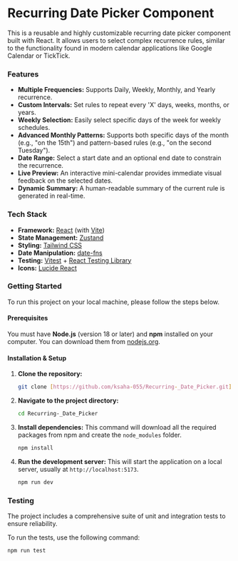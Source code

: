 # Recurring Date Picker Component

This is a reusable and highly customizable recurring date picker component built with React. It allows users to select complex recurrence rules, similar to the functionality found in modern calendar applications like Google Calendar or TickTick.

### Features

* **Multiple Frequencies:** Supports Daily, Weekly, Monthly, and Yearly recurrence.
* **Custom Intervals:** Set rules to repeat every 'X' days, weeks, months, or years.
* **Weekly Selection:** Easily select specific days of the week for weekly schedules.
* **Advanced Monthly Patterns:** Supports both specific days of the month (e.g., "on the 15th") and pattern-based rules (e.g., "on the second Tuesday").
* **Date Range:** Select a start date and an optional end date to constrain the recurrence.
* **Live Preview:** An interactive mini-calendar provides immediate visual feedback on the selected dates.
* **Dynamic Summary:** A human-readable summary of the current rule is generated in real-time.

### Tech Stack

* **Framework:** [React](https://react.dev/) (with [Vite](https://vitejs.dev/))
* **State Management:** [Zustand](https://zustand-demo.pmnd.rs/)
* **Styling:** [Tailwind CSS](https://tailwindcss.com/)
* **Date Manipulation:** [date-fns](https://date-fns.org/)
* **Testing:** [Vitest](https://vitest.dev/) + [React Testing Library](https://testing-library.com/docs/react-testing-library/intro/)
* **Icons:** [Lucide React](https://lucide.dev/)

### Getting Started

To run this project on your local machine, please follow the steps below.

#### Prerequisites

You must have **Node.js** (version 18 or later) and **npm** installed on your computer. You can download them from [nodejs.org](https://nodejs.org/).

#### Installation & Setup

1.  **Clone the repository:**
    ```bash
    git clone [https://github.com/ksaha-055/Recurring-_Date_Picker.git](https://github.com/ksaha-055/Recurring-_Date_Picker.git)
    ```

2.  **Navigate to the project directory:**
    ```bash
    cd Recurring-_Date_Picker
    ```

3.  **Install dependencies:**
    This command will download all the required packages from npm and create the `node_modules` folder.
    ```bash
    npm install
    ```

4.  **Run the development server:**
    This will start the application on a local server, usually at `http://localhost:5173`.
    ```bash
    npm run dev
    ```

### Testing

The project includes a comprehensive suite of unit and integration tests to ensure reliability.

To run the tests, use the following command:
```bash
npm run test
